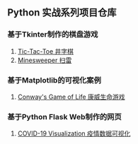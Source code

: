 ## Python 实战系列项目仓库

### 基于Tkinter制作的棋盘游戏
1. [Tic-Tac-Toe 井字棋](https://github.com/Suphx/python_project_repository/tree/master/01.BoardGame/01.Tic-Tac-Toe)
2. [Minesweeper 扫雷](https://github.com/Suphx/python_project_repository/tree/master/01.BoardGame/02.Minesweeper)

### 基于Matplotlib的可视化案例
1. [Conway's Game of Life 康威生命游戏](https://github.com/Suphx/python_project_repository/tree/master/03.Conway's%20Game%20of%20Life)

### 基于Python Flask Web制作的网页
1. [COVID-19 Visualization 疫情数据可视化](https://github.com/Suphx/python_project_repository/tree/master/02.COVID-19-Visualization)

